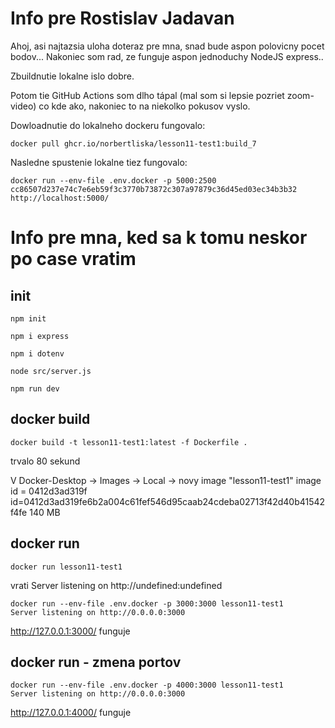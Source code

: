 # Info pre Rostislav Jadavan
Ahoj, asi najtazsia uloha doteraz pre mna, snad bude aspon polovicny pocet bodov... Nakoniec som rad, ze funguje aspon jednoduchy NodeJS express..

Zbuildnutie lokalne islo dobre.

Potom tie GitHub Actions som dlho tápal (mal som si lepsie pozriet zoom-video) co kde ako, nakoniec to na niekolko pokusov vyslo.

Dowloadnutie do lokalneho dockeru fungovalo:
```
docker pull ghcr.io/norbertliska/lesson11-test1:build_7
```

Nasledne spustenie lokalne tiez fungovalo: 
```
docker run --env-file .env.docker -p 5000:2500 cc86507d237e74c7e6eb59f3c3770b73872c307a97879c36d45ed03ec34b3b32
http://localhost:5000/
```




# Info pre mna, ked sa k tomu neskor po case vratim

## init
```
npm init

npm i express

npm i dotenv

node src/server.js

npm run dev
```

## docker build
```
docker build -t lesson11-test1:latest -f Dockerfile .
```

trvalo 80 sekund

V Docker-Desktop -> Images -> Local -> novy image 
    "lesson11-test1"
    image id = 0412d3ad319f
    id=0412d3ad319fe6b2a004c61fef546d95caab24cdeba02713f42d40b41542f4fe
    140 MB


## docker run
```
docker run lesson11-test1
```

vrati Server listening on http://undefined:undefined

```
docker run --env-file .env.docker -p 3000:3000 lesson11-test1
Server listening on http://0.0.0.0:3000
```

http://127.0.0.1:3000/
funguje


## docker run - zmena portov

```
docker run --env-file .env.docker -p 4000:3000 lesson11-test1
Server listening on http://0.0.0.0:3000
```

http://127.0.0.1:4000/
funguje








